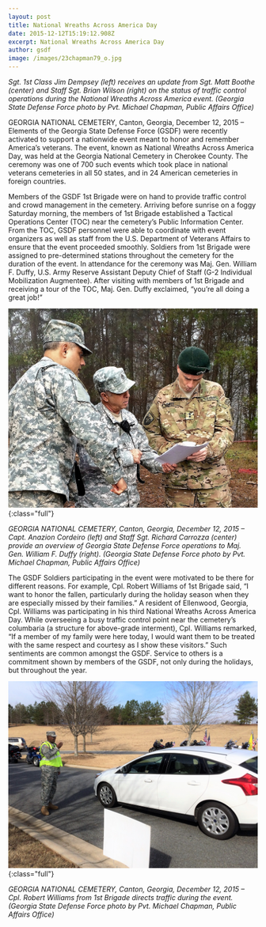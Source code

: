 ```yaml
---
layout: post
title: National Wreaths Across America Day
date: 2015-12-12T15:19:12.908Z
excerpt: National Wreaths Across America Day
author: gsdf
image: /images/23chapman79_o.jpg
---
```

*Sgt. 1st Class Jim Dempsey (left) receives an update from Sgt. Matt Boothe (center) and Staff Sgt. Brian Wilson (right) on the status of traffic control operations during the National Wreaths Across America event. (Georgia State Defense Force photo by Pvt. Michael Chapman, Public Affairs Office)*

GEORGIA NATIONAL CEMETERY, Canton, Georgia, December 12, 2015 – Elements of the Georgia State Defense Force (GSDF) were recently activated to support a nationwide event meant to honor and remember America’s veterans. The event, known as National Wreaths Across America Day, was held at the Georgia National Cemetery in Cherokee County. The ceremony was one of 700 such events which took place in national veterans cemeteries in all 50 states, and in 24 American cemeteries in foreign countries.

Members of the GSDF 1st Brigade were on hand to provide traffic control and crowd management in the cemetery. Arriving before sunrise on a foggy Saturday morning, the members of 1st Brigade established a Tactical Operations Center (TOC) near the cemetery’s Public Information Center. From the TOC, GSDF personnel were able to coordinate with event organizers as well as staff from the U.S. Department of Veterans Affairs to ensure that the event proceeded smoothly. Soldiers from 1st Brigade were assigned to pre-determined stations throughout the cemetery for the duration of the event. In attendance for the ceremony was Maj. Gen. William F. Duffy, U.S. Army Reserve Assistant Deputy Chief of Staff (G-2 Individual Mobilization Augmentee). After visiting with members of 1st Brigade and receiving a tour of the TOC, Maj. Gen. Duffy exclaimed, “you’re all doing a great job!”

![GEORGIA NATIONAL CEMETERY, Canton, Georgia, December 12, 2015 – Capt. Anazion Cordeiro (left) and Staff Sgt. Richard Carrozza (center) provide an overview of Georgia State Defense Force operations to Maj. Gen. William F. Duffy (right). (Georgia State Defense Force photo by Pvt. Michael Chapman, Public Affairs Office)](/images/233chapman5_o.jpg){:class="full"}

*GEORGIA NATIONAL CEMETERY, Canton, Georgia, December 12, 2015 – Capt. Anazion Cordeiro (left) and Staff Sgt. Richard Carrozza (center) provide an overview of Georgia State Defense Force operations to Maj. Gen. William F. Duffy (right). (Georgia State Defense Force photo by Pvt. Michael Chapman, Public Affairs Office)*

The GSDF Soldiers participating in the event were motivated to be there for different reasons. For example, Cpl. Robert Williams of 1st Brigade said, “I want to honor the fallen, particularly during the holiday season when they are especially missed by their families.” A resident of Ellenwood, Georgia, Cpl. Williams was participating in his third National Wreaths Across America Day. While overseeing a busy traffic control point near the cemetery’s columbaria (a structure for above-grade interment), Cpl. Williams remarked, “If a member of my family were here today, I would want them to be treated with the same respect and courtesy as I show these visitors.” Such sentiments are common amongst the GSDF. Service to others is a commitment shown by members of the GSDF, not only during the holidays, but throughout the year.

![GEORGIA NATIONAL CEMETERY, Canton, Georgia, December 12, 2015 – Cpl. Robert Williams from 1st Brigade directs traffic during the event. (Georgia State Defense Force photo by Pvt. Michael Chapman, Public Affairs Office)](/images/23chapman_o.jpg){:class="full"}

*GEORGIA NATIONAL CEMETERY, Canton, Georgia, December 12, 2015 – Cpl. Robert Williams from 1st Brigade directs traffic during the event.  (Georgia State Defense Force photo by Pvt. Michael Chapman, Public Affairs Office)*